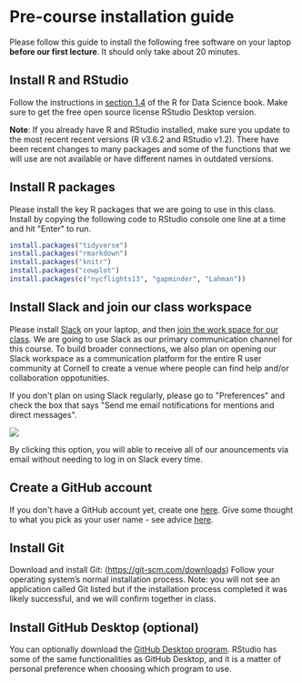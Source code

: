 Pre-course installation guide
================

Please follow this guide to install the following free software on your laptop **before our first lecture**. It should only take about 20 minutes.


Install R and RStudio
-------------

Follow the instructions in [section 1.4](https://r4ds.had.co.nz/introduction.html#prerequisites) of the R for Data Science book. Make sure to get the free open source license RStudio Desktop version.

**Note**: If you already have R and RStudio installed, make sure you update to the most recent recent versions (R v3.6.2 and RStudio v1.2). There have been recent changes to many packages and some of the functions that we will use are not available or have different names in outdated versions.


Install R packages
----------

Please install the key R packages that we are going to use in this class. Install by copying the following code to RStudio console one line at a time and hit "Enter" to run.

``` r
install.packages("tidyverse")
install.packages("rmarkdown")
install.packages("knitr")
install.packages("cowplot")
install.packages(c("nycflights13", "gapminder", "Lahman"))
```

Install Slack and join our class workspace
-----

Please install [Slack](https://slack.com/download) on your laptop, and then [join the work space for our class](https://join.slack.com/t/ntres-6940/shared_invite/enQtOTYzMzc5NjMwNTgwLWJjNWIzOWUxOGE0YjliNjVlMDk2YjM4MDAwNzJkMzY2NDlmOTJmNjBjMjQwMTQwZTk5ZDA5N2EwNjE4Mzc4ZTE). We are going to use Slack as our primary communication channel for this course. To build broader connections, we also plan on opening our Slack workspace as a communication platform for the entire R user community at Cornell to create a venue where people can find help and/or collaboration oppotunities.

If you don't plan on using Slack regularly, please go to "Preferences" and check the box that says "Send me email notifications for mentions and direct messages". 

![](https://slackhq.com/wp-content/uploads/2023/05/2019-05_Haughey_CustomizeNotifications_mobile-notifications.png?w=460)

By clicking this option, you will able to receive all of our anouncements via email without needing to log in on Slack every time.


Create a GitHub account
--------------

If you don't have a GitHub account yet, create one [here](https://github.com/join). Give some thought to what you pick as your user name - see advice [here](https://happygitwithr.com/github-acct.html#username-advice).


Install Git
--------------
Download and install Git: (https://git-scm.com/downloads) 
Follow your operating system’s normal installation process. Note: you will not see an application called Git listed but if the installation process completed it was likely successful, and we will confirm together in class.


Install GitHub Desktop (optional)
-------------------------

You can optionally download the [GitHub Desktop program](https://desktop.github.com/). RStudio has some of the same functionalities as GitHub Desktop, and it is a matter of personal preference when choosing which program to use.
